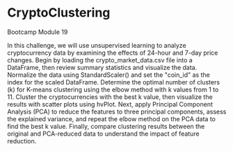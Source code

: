 # CryptoClustering

Bootcamp Module 19

In this challenge, we will use unsupervised learning to analyze cryptocurrency data by examining the effects of 24-hour and 7-day price changes. Begin by loading the crypto_market_data.csv file into a DataFrame, then review summary statistics and visualize the data. Normalize the data using StandardScaler() and set the "coin_id" as the index for the scaled DataFrame. Determine the optimal number of clusters (k) for K-means clustering using the elbow method with k values from 1 to 11. Cluster the cryptocurrencies with the best k value, then visualize the results with scatter plots using hvPlot. Next, apply Principal Component Analysis (PCA) to reduce the features to three principal components, assess the explained variance, and repeat the elbow method on the PCA data to find the best k value. Finally, compare clustering results between the original and PCA-reduced data to understand the impact of feature reduction.
